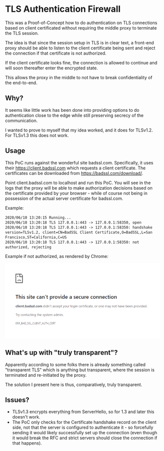 # TLS Authentication Firewall

This was a Proof-of-Concept how to do authentication on TLS connections based
on client certificated without requiring the middle proxy to terminate the
TLS session.

The idea is that since the session setup in TLS is in clear text, a front-end
proxy should be able to listen to the client certificate being sent and reject
the connection if that certificate is not authorized.

If the client certificate looks fine, the connection is allowed to continue
and will soon thereafter enter the encrypted state.

This allows the proxy in the middle to not have to break confidentiality of
the end-to-end.

## Why?

It seems like little work has been done into providing options to do
authentication close to the edge while still preserving secrecy of the
communication.

I wanted to prove to myself that my idea worked, and it does for TLSv1.2.
For TLSv1.3 this does not work.

## Usage

This PoC runs against the wonderful site badssl.com. Specifically, it uses
their https://client.badssl.com which requests a client certificate. The
certificates can be downloaded from https://badssl.com/download/.

Point client.badssl.com to localhost and run this PoC. You will see in the logs
that the proxy will be able to make authorization decisions based on the
certificate provided by your browser - while of course not being in possession
of the actual server certificate for badssl.com.

Example:

```
2020/06/10 13:20:15 Running...
2020/06/10 13:20:18 TLS 127.0.0.1:443 -> 127.0.0.1:58350, open
2020/06/10 13:20:18 TLS 127.0.0.1:443 -> 127.0.0.1:58350: handshake version=TLSv1.2, client=CN=BadSSL Client Certificate,O=BadSSL,L=San Francisco,ST=California,C=US
2020/06/10 13:20:18 TLS 127.0.0.1:443 -> 127.0.0.1:58350: not authorized, rejecting
```

Example if not authorized, as rendered by Chrome:

![Chrome showing reject error](bad-cert.png "Chrome showing reject error")


## What's up with "truly transparent"?

Apparently according to some folks there is already something called
"transparent TLS" which is anything but transparent, where the session is
terminated and re-initiated by the proxy.

The solution I present here is thus, comparatively, truly transparent.

## Issues?

 * TLSv1.3 encrypts everything from ServerHello, so for 1.3 and later this
   doesn't work.
 * The PoC only checks for the Certificate handshake record on the client side,
   not that the server is configured to authenticate it - so forcefully sending
   it would likely successfully set up the connection (even though it would break
   the RFC and strict servers should close the connection if that happens).
